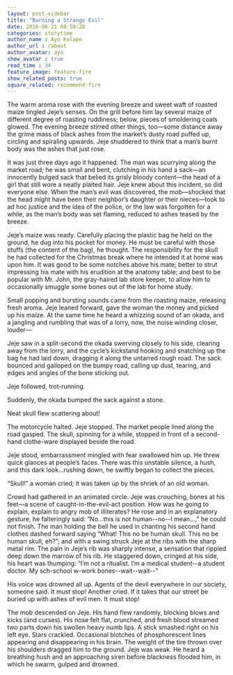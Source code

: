 ```yaml
---
layout: post-sidebar
title: "Burning a Strange Evil"
date: 2016-06-21 08:50:28
categories: storytime
author_name : Ayo Kolapo
author_url : /about
author_avatar: ayo
show_avatar : true
read_time : 34
feature_image: feature-fire
show_related_posts: true
square_related: recommend-fire
---
```


The warm aroma rose with the evening breeze and sweet waft of roasted maize tingled Jeje’s senses. On the grill before him lay several maize of different degree of roasting ruddiness; below, pieces of smoldering coals glowed. The evening breeze stirred other things, too—some distance away the grime mass of black ashes from the market’s dusty road puffed up, circling and spiraling upwards. Jeje shuddered to think that a man’s burnt body was the ashes that just rose.

It was just three days ago it happened. The man was scurrying along the market road; he was small and bent, clutching in his hand a sack—an innocently bulged sack that belied its grisly bloody content—the head of a girl that still wore a neatly plaited hair. Jeje knew about this incident, so did everyone else. When the man’s evil was discovered, the mob—shocked that the head might have been their neighbor’s daughter or their nieces—took to ad hoc justice and the idea of the police, or the law was forgotten for a while, as the man’s body was set flaming, reduced to ashes teased by the breeze.
            
Jeje’s maize was ready. Carefully placing the plastic bag he held on the ground, he dug into his pocket for money. He must be careful with those stuffs (the content of the bag), he thought. The responsibility for the skull he had collected for the Christmas break where he intended it at home was upon him. It was good to be some notches above his mate; better to strut impressing his mate with his erudition at the anatomy table; and best to be popular with Mr. John, the gray-haired lab store keeper, to allow him to occasionally smuggle some bones out of the lab for home study.

Small popping and bursting sounds came from the roasting maize, releasing fresh aroma. Jeje leaned forward, gave the woman the money and picked up his maize. At the same time he heard a whizzing sound of an okada, and a jangling and rumbling that was of a lorry, now, the noise winding closer, louder—
           
Jeje saw in a split-second the okada swerving closely to his side, clearing away from the lorry, and the cycle’s kickstand hooking and snatching up the bag he had laid down, dragging it along the untarred rough road. The sack bounced and galloped on the bumpy road, calling up dust, tearing, and edges and angles of the bone sticking out.

Jeje followed, trot-running.

Suddenly, the okada bumped the sack against a stone.

Neat skull flew scattering about!

The motorcycle halted. Jeje stopped. The market people lined along the road gasped. The skull, spinning for a while, stopped in front of a second-hand clothe-ware displayed beside the road.

Jeje stood, embarrassment mingled with fear swallowed him up. He threw quick glances at people’s faces. There was this unstable silence, a hush, and this dark look…rushing down, he swiftly began to collect the pieces.

“Skull!” a woman cried; it was taken up by the shriek of an old woman. 

Crowd had gathered in an animated circle. Jeje was crouching, bones at his feet—a scene of caught-in-the-evil-act position. How was he going to explain, explain to angry mob of illiterates? He rose and in an explanatory gesture, he falteringly said: “No...this is not human--no--I mean…," he could not finish. The man holding the bell he used in chanting his second hand clothes dashed forward saying “What! This no be human skull. This no be human skull, eh?”; and with a swing struck Jeje at the ribs with the sharp metal rim. The pain in Jeje’s rib was sharply intense, a sensation that rippled deep down the marrow of his rib. He staggered down, cringed at his side, his heart was thumping: “I’m not a ritualist. I’m a medical student--a student doctor. My sch-school w-work bones--wait--wait--”
            
His voice was drowned all up. Agents of the devil everywhere in our society, someone said. It must stop! Another cried. If it takes that our street be buried up with ashes of evil men. It must stop! 

The mob descended on Jeje. His hand flew randomly, blocking blows and kicks (and curses). His nose felt flat, crunched, and fresh blood streamed two parts down his swollen heavy numb lips. A stick smashed right on his left eye. Stars crackled.  Occasional blotches of phosphorescent lines appearing and disappearing in his brain. The weight of the tire thrown over his shoulders dragged him to the ground. Jeje was weak. He heard a breathing hush and an approaching siren before blackness flooded him, in which he swarm, gulped and drowned.

